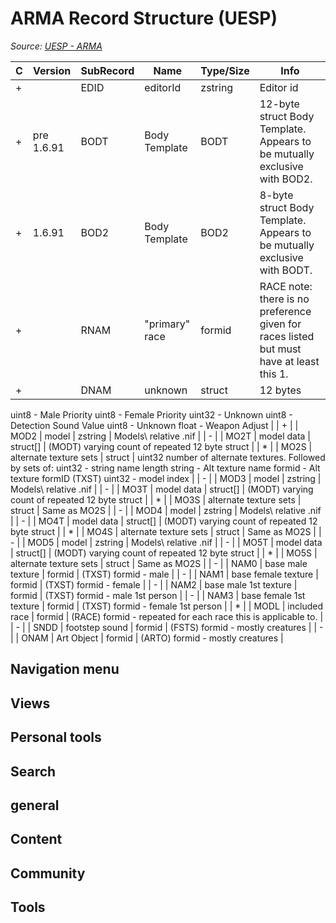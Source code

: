 # ARMA Record Structure (UESP)

*Source: [UESP - ARMA](https://en.uesp.net/wiki/Skyrim_Mod:Mod_File_Format/ARMA)*

| C | Version | SubRecord | Name | Type/Size | Info |
| --- | --- | --- | --- | --- | --- |
| + |  | EDID | editorId | zstring | Editor id |
| + | pre 1.6.91 | BODT | Body Template | BODT | 12-byte struct Body Template. Appears to be mutually exclusive with BOD2. |
| + | 1.6.91 | BOD2 | Body Template | BOD2 | 8-byte struct Body Template. Appears to be mutually exclusive with BODT. |
| + |  | RNAM | "primary" race | formid | RACE note: there is no preference given for races listed but must have at least this 1. |
| + |  | DNAM | unknown | struct | 12 bytes
uint8 - Male Priority
uint8 - Female Priority
uint32 - Unknown
uint8 - Detection Sound Value
uint8 - Unknown
float - Weapon Adjust |
| + |  | MOD2 | model | zstring | Models\ relative .nif |
| - |  | MO2T | model data | struct[] | (MODT) varying count of repeated 12 byte struct |
| * |  | MO2S | alternate texture sets | struct | uint32 number of alternate textures.
Followed by sets of:
uint32 - string name length
string - Alt texture name
formid - Alt texture formID (TXST)
uint32 - model index |
| - |  | MOD3 | model | zstring | Models\ relative .nif |
| - |  | MO3T | model data | struct[] | (MODT) varying count of repeated 12 byte struct |
| * |  | MO3S | alternate texture sets | struct | Same as MO2S |
| - |  | MOD4 | model | zstring | Models\ relative .nif |
| - |  | MO4T | model data | struct[] | (MODT) varying count of repeated 12 byte struct |
| * |  | MO4S | alternate texture sets | struct | Same as MO2S |
| - |  | MOD5 | model | zstring | Models\ relative .nif |
| - |  | MO5T | model data | struct[] | (MODT) varying count of repeated 12 byte struct |
| * |  | MO5S | alternate texture sets | struct | Same as MO2S |
| - |  | NAM0 | base male texture | formid | (TXST) formid - male |
| - |  | NAM1 | base female texture | formid | (TXST) formid - female |
| - |  | NAM2 | base male 1st texture | formid | (TXST) formid - male 1st person |
| - |  | NAM3 | base female 1st texture | formid | (TXST) formid - female 1st person |
| * |  | MODL | included race | formid | (RACE) formid - repeated for each race this is applicable to. |
| - |  | SNDD | footstep sound | formid | (FSTS) formid - mostly creatures |
| - |  | ONAM | Art Object | formid | (ARTO) formid - mostly creatures |

## Navigation menu

## Views

## Personal tools

## Search

## general

## Content

## Community

## Tools

